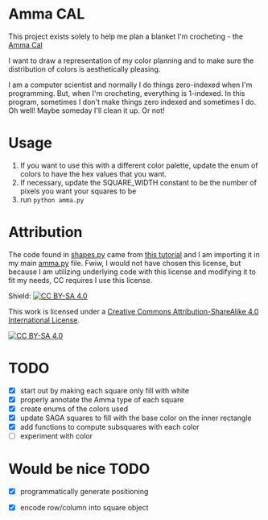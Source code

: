# Amma CAL
This project exists solely to help me plan a blanket I'm crocheting - the [Amma Cal](https://www.ravelry.com/patterns/library/amma-cal)


I want to draw a representation of my color planning and to make sure the distribution of colors is aesthetically pleasing. 

I am a computer scientist and normally I do things zero-indexed when I'm programming. But, when I'm crocheting, everything is 1-indexed. In this program, sometimes I don't make things zero indexed and sometimes I do. Oh well! Maybe someday I'll clean it up. Or not!

# Usage
1. If you want to use this with a different color palette, update the enum of colors to have the hex values that you want. 
1. If necessary, update the SQUARE_WIDTH constant to be the number of pixels you want your squares to be
1. run `python amma.py`

# Attribution
The code found in [shapes.py](./shapes.py) came from [this tutorial](https://www.futurelearn.com/info/courses/object-oriented-principles/0/steps/31483) and I am importing it in my main [amma.py](./amma.py) file. Fwiw, I would not have chosen this license, but because I am utilizing underlying code with this license and modifying it to fit my needs, CC requires I use this license. 

Shield: [![CC BY-SA 4.0][cc-by-sa-shield]][cc-by-sa]

This work is licensed under a
[Creative Commons Attribution-ShareAlike 4.0 International License][cc-by-sa].

[![CC BY-SA 4.0][cc-by-sa-image]][cc-by-sa]

[cc-by-sa]: http://creativecommons.org/licenses/by-sa/4.0/
[cc-by-sa-image]: https://licensebuttons.net/l/by-sa/4.0/88x31.png
[cc-by-sa-shield]: https://img.shields.io/badge/License-CC%20BY--SA%204.0-lightgrey.svg

# TODO
- [x] start out by making each square only fill with white
- [x] properly annotate the Amma type of each square
- [x] create enums of the colors used
- [x] update SAGA squares to fill with the base color on the inner rectangle
- [x] add functions to compute subsquares with each color
- [ ] experiment with color

# Would be nice TODO
- [x] programmatically generate positioning
- [x] encode row/column into square object


